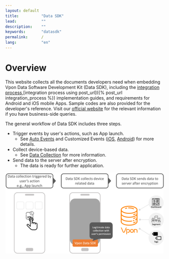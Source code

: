 ```yaml
---
layout: default
title:          "Data SDK"
lead:           ""
description:    ""
keywords:       "datasdk"
permalink:      /
lang:           "en"
---
```


# Overview
This website collects all the documents developers need when embedding Vpon Data Software Development Kit (Data SDK), including the [integration process](http://datasdk-developer.vpon.com/integration_process),[integration process using post_url]({% post_url integration_process %}) implementation guides, and requirements for Android and iOS mobile Apps. Sample codes are also provided for the developer's reference. Visit our [official website][1] for the relevant information if you have business-side queries.

[1]: https://datasdk.vpon.com/

The general workflow of Data SDK includes three steps.
* Trigger events by user's actions, such as App launch. 
  * See [Auto Events](http://datasdk-developer.vpon.com/auto_events) and Customized Events ([iOS](http://datasdk-developer.vpon.com/ios#set-up-customized-events), [Android](http://datasdk-developer.vpon.com/android#set-up-customized-events)) for more details.
* Collect device-based data. 
  * See [Data Collection](https://datasdk.vpon.com/introduction/data-collection) for more information.
* Send data to the server after encryption. 
  *  The data is ready for further application. 



![](/docs/images/Overview.png) 
